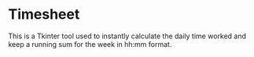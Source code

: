 # Timesheet

This is a Tkinter tool used to instantly calculate the daily time worked and keep a running sum for the week in hh:mm format.

